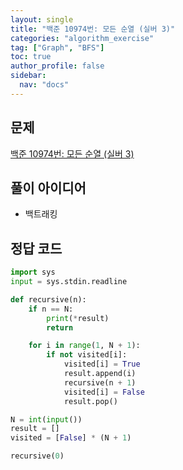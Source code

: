 ```yaml
---
layout: single
title: "백준 10974번: 모든 순열 (실버 3)"
categories: "algorithm_exercise"
tag: ["Graph", "BFS"]
toc: true
author_profile: false
sidebar:
  nav: "docs"
---
```


## 문제

[백준 10974번: 모든 순열 (실버 3)](https://www.acmicpc.net/problem/10974)

## 풀이 아이디어

- 백트래킹

## 정답 코드

```python
import sys
input = sys.stdin.readline

def recursive(n):
    if n == N:
        print(*result)
        return

    for i in range(1, N + 1):
        if not visited[i]:
            visited[i] = True
            result.append(i)
            recursive(n + 1)
            visited[i] = False
            result.pop()

N = int(input())
result = []
visited = [False] * (N + 1)

recursive(0)
```
